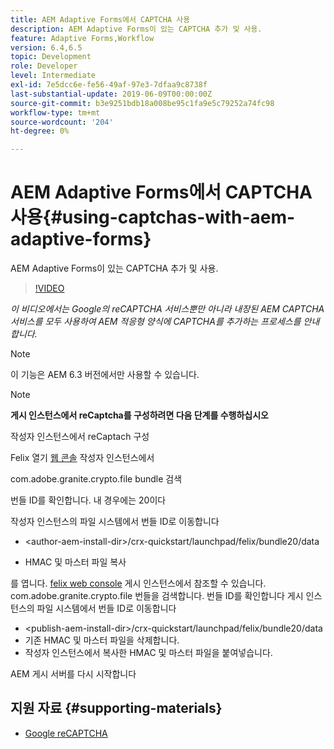 ```yaml
---
title: AEM Adaptive Forms에서 CAPTCHA 사용
description: AEM Adaptive Forms이 있는 CAPTCHA 추가 및 사용.
feature: Adaptive Forms,Workflow
version: 6.4,6.5
topic: Development
role: Developer
level: Intermediate
exl-id: 7e5dcc6e-fe56-49af-97e3-7dfaa9c8738f
last-substantial-update: 2019-06-09T00:00:00Z
source-git-commit: b3e9251bdb18a008be95c1fa9e5c79252a74fc98
workflow-type: tm+mt
source-wordcount: '204'
ht-degree: 0%

---
```


# AEM Adaptive Forms에서 CAPTCHA 사용{#using-captchas-with-aem-adaptive-forms}

AEM Adaptive Forms이 있는 CAPTCHA 추가 및 사용.

>[!VIDEO](https://video.tv.adobe.com/v/18336?quality=12&learn=on)

*이 비디오에서는 Google의 reCAPTCHA 서비스뿐만 아니라 내장된 AEM CAPTCHA 서비스를 모두 사용하여 AEM 적응형 양식에 CAPTCHA를 추가하는 프로세스를 안내합니다.*

>[!NOTE]
>
>이 기능은 AEM 6.3 버전에서만 사용할 수 있습니다.

>[!NOTE]
>
>**게시 인스턴스에서 reCaptcha를 구성하려면 다음 단계를 수행하십시오**
>
>작성자 인스턴스에서 reCaptach 구성
>
>Felix 열기 [웹 콘솔](http://localhost:4502/system/console/bundles) 작성자 인스턴스에서
>
>com.adobe.granite.crypto.file bundle 검색
>
>번들 ID를 확인합니다. 내 경우에는 20이다
>
>작성자 인스턴스의 파일 시스템에서 번들 ID로 이동합니다
>
>* &lt;author-aem-install-dir>/crx-quickstart/launchpad/felix/bundle20/data
* HMAC 및 마스터 파일 복사
>
를 엽니다. [felix web console](http://localhost:4502/system/console/bundles) 게시 인스턴스에서 참조할 수 있습니다. com.adobe.granite.crypto.file 번들을 검색합니다. 번들 ID를 확인합니다
게시 인스턴스의 파일 시스템에서 번들 ID로 이동합니다
* &lt;publish-aem-install-dir>/crx-quickstart/launchpad/felix/bundle20/data
* 기존 HMAC 및 마스터 파일을 삭제합니다.
* 작성자 인스턴스에서 복사한 HMAC 및 마스터 파일을 붙여넣습니다.
>
AEM 게시 서버를 다시 시작합니다

## 지원 자료 {#supporting-materials}

* [Google reCAPTCHA](https://www.google.com/recaptcha)
